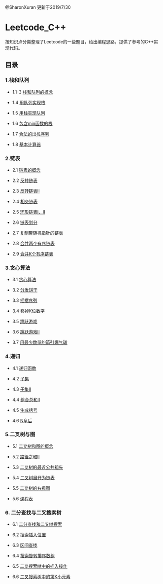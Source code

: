 
@SharonXuran 更新于2019/7/30


# Leetcode_C++

按知识点分类整理了Leetcode的一些题目，给出编程思路，提供了参考的C++实现代码。

## 目录

### 1.栈和队列

- 1.1-3 [栈和队列的概念](https://github.com/SharonXuran/Leetcode_Cplusplus/blob/master/1_Stack-Queue/1_1-3.%20Stack-Queue.md)

- 1.4 [用队列实现栈](https://github.com/SharonXuran/Leetcode_Cplusplus/blob/master/1_Stack-Queue/1_4.%20%5Bcode%5D%20%E7%94%A8%E9%98%9F%E5%88%97%E5%AE%9E%E7%8E%B0%E6%A0%88.md)

- 1.5 [用栈实现队列](https://github.com/SharonXuran/Leetcode_Cplusplus/blob/master/1_Stack-Queue/1_5.%20%5Bcode%5D%20%E7%94%A8%E6%A0%88%E5%AE%9E%E7%8E%B0%E9%98%9F%E5%88%97.md)

- 1.6 [包含min函数的栈](https://github.com/SharonXuran/Leetcode_Cplusplus/blob/master/1_Stack-Queue/1_6.%20%5Bcode%5D%E5%8C%85%E5%90%ABmin%E5%87%BD%E6%95%B0%E7%9A%84%E6%A0%88.md)

- 1.7 [合法的出栈序列](https://github.com/SharonXuran/Leetcode_Cplusplus/blob/master/1_Stack-Queue/1_7.%20%5Bcode%5D%E5%90%88%E6%B3%95%E7%9A%84%E5%87%BA%E6%A0%88%E5%BA%8F%E5%88%97.md)

- 1.8 [基本计算器](https://github.com/SharonXuran/Leetcode_Cplusplus/blob/master/1_Stack-Queue/1_8.%20%5Bcode%5D%E5%9F%BA%E6%9C%AC%E8%AE%A1%E7%AE%97%E5%99%A8.md)

### 2.链表

- 2.1 [链表的概念](https://github.com/SharonXuran/Leetcode_Cplusplus/blob/master/2_Linked%20List/2_1.%20Linked%20List.md)

- 2.2 [反转链表](https://github.com/SharonXuran/Leetcode_Cplusplus/blob/master/2_Linked%20List/2_2.%5Bcode%5D%20%E5%8F%8D%E8%BD%AC%E9%93%BE%E8%A1%A8.md)

- 2.3 [反转链表Ⅱ](https://github.com/SharonXuran/Leetcode_Cplusplus/blob/master/2_Linked%20List/2_3.%20%5Bcode%5D%20%E5%8F%8D%E8%BD%AC%E9%93%BE%E8%A1%A8%E2%85%A1.md)

- 2.4 [相交链表](https://github.com/SharonXuran/Leetcode_Cplusplus/blob/master/2_Linked%20List/2_4.%20%5Bcode%5D%20%E7%9B%B8%E4%BA%A4%E9%93%BE%E8%A1%A8.md)

- 2.5 [环形链表Ⅰ、Ⅱ](https://github.com/SharonXuran/Leetcode_Cplusplus/blob/master/2_Linked%20List/2_5.%20%5Bcode%5D%20%E7%8E%AF%E5%BD%A2%E9%93%BE%E8%A1%A8%E2%85%A0%E3%80%81%E2%85%A1.md)

- 2.6 [链表划分](https://github.com/SharonXuran/Leetcode_Cplusplus/blob/master/2_Linked%20List/2_6.%20%5Bcode%5D%20%E9%93%BE%E8%A1%A8%E5%88%92%E5%88%86.md)

- 2.7 [复制带随机指针的链表](https://github.com/SharonXuran/Leetcode_Cplusplus/blob/master/2_Linked%20List/2_7.%20%5Bcode%5D%20%E5%A4%8D%E5%88%B6%E5%B8%A6%E9%9A%8F%E6%9C%BA%E6%8C%87%E9%92%88%E7%9A%84%E9%93%BE%E8%A1%A8.md)

- 2.8 [合并两个有序链表](https://github.com/SharonXuran/Leetcode_Cplusplus/blob/master/2_Linked%20List/2_8.%20%5Bcode%5D%20%E5%90%88%E5%B9%B6%E4%B8%A4%E4%B8%AA%E6%9C%89%E5%BA%8F%E9%93%BE%E8%A1%A8.md)

- 2.9 [合并K个有序链表](https://github.com/SharonXuran/Leetcode_Cplusplus/blob/master/2_Linked%20List/2_9.%20%5Bcode%5D%20%E5%90%88%E5%B9%B6K%E4%B8%AA%E6%9C%89%E5%BA%8F%E9%93%BE%E8%A1%A8.md)

### 3.贪心算法

- 3.1 [贪心算法](https://github.com/SharonXuran/Leetcode_Cplusplus/blob/master/3_Greedy/3_1.%20%E8%B4%AA%E5%BF%83%E7%AE%97%E6%B3%95.md)

- 3.2 [分发饼干](https://github.com/SharonXuran/Leetcode_Cplusplus/blob/master/3_Greedy/3_2.%20%5Bcode%5D%20%E5%88%86%E5%8F%91%E9%A5%BC%E5%B9%B2.md)

- 3.3 [摇摆序列](https://github.com/SharonXuran/Leetcode_Cplusplus/blob/master/3_Greedy/3_3.%20%5Bcode%5D%20%E6%91%87%E6%91%86%E5%BA%8F%E5%88%97.md)

- 3.4 [移掉K位数字](https://github.com/SharonXuran/Leetcode_Cplusplus/blob/master/3_Greedy/3_4.%20%5Bcode%5D%20%E7%A7%BB%E6%8E%89K%E4%BD%8D%E6%95%B0%E5%AD%97.md)

- 3.5 [跳跃游戏](https://github.com/SharonXuran/Leetcode_Cplusplus/blob/master/3_Greedy/3_5.%20%5Bcode%5D%20%E8%B7%B3%E8%B7%83%E6%B8%B8%E6%88%8F.md)

- 3.6 [跳跃游戏Ⅱ](https://github.com/SharonXuran/Leetcode_Cplusplus/blob/master/3_Greedy/3_6.%20%5Bcode%5D%20%E8%B7%B3%E8%B7%83%E6%B8%B8%E6%88%8F%E2%85%A1.md)

- 3.7 [用最少数量的箭引爆气球](https://github.com/SharonXuran/Leetcode_Cplusplus/blob/master/3_Greedy/3_7.%20%5Bcode%5D%20%E7%94%A8%E6%9C%80%E5%B0%91%E6%95%B0%E9%87%8F%E7%9A%84%E7%AE%AD%E5%BC%95%E7%88%86%E6%B0%94%E7%90%83.md)

### 4.递归

- 4.1 [递归函数](https://github.com/SharonXuran/Leetcode_Cplusplus/blob/master/4_Recursion/4_1.%20%E9%80%92%E5%BD%92%E5%87%BD%E6%95%B0.md)

- 4.2 [子集](https://github.com/SharonXuran/Leetcode_Cplusplus/blob/master/4_Recursion/4_2.%20%5Bcode%5D%20%E5%AD%90%E9%9B%86.md)

- 4.3 [子集Ⅱ](https://github.com/SharonXuran/Leetcode_Cplusplus/blob/master/4_Recursion/4_3.%20%5Bcode%5D%20%E5%AD%90%E9%9B%86%E2%85%A1.md)

- 4.4 [组合总和Ⅱ](https://github.com/SharonXuran/Leetcode_Cplusplus/blob/master/4_Recursion/4_4.%20%5Bcode%5D%20%E7%BB%84%E5%90%88%E6%80%BB%E5%92%8C%E2%85%A1.md)

- 4.5 [生成括号](https://github.com/SharonXuran/Leetcode_Cplusplus/blob/master/4_Recursion/4_5.%20%5Bcode%5D%20%E7%94%9F%E6%88%90%E6%8B%AC%E5%8F%B7.md)

- 4.6 [N皇后](https://github.com/SharonXuran/Leetcode_Cplusplus/blob/master/4_Recursion/4_6.%20%5Bcode%5D%20N%E7%9A%87%E5%90%8E.md)

### 5.二叉树与图

- 5.1 [二叉树和图的概念](https://github.com/SharonXuran/Leetcode_Cplusplus/blob/master/5_Binary%20Tree%20%26%20Graph/5_1.%20%E4%BA%8C%E5%8F%89%E6%A0%91%E5%92%8C%E5%9B%BE%E7%9A%84%E6%A6%82%E5%BF%B5.md)

- 5.2 [路径之和Ⅱ](https://github.com/SharonXuran/Leetcode_Cplusplus/blob/master/5_Binary%20Tree%20%26%20Graph/5_2.%20%5Bcode%5D%20%E8%B7%AF%E5%BE%84%E4%B9%8B%E5%92%8C%E2%85%A1.md)

- 5.3 [二叉树的最近公共祖先](https://github.com/SharonXuran/Leetcode_Cplusplus/blob/master/5_Binary%20Tree%20%26%20Graph/5_3.%20%5Bcode%5D%20%E4%BA%8C%E5%8F%89%E6%A0%91%E7%9A%84%E6%9C%80%E8%BF%91%E5%85%AC%E5%85%B1%E7%A5%96%E5%85%88.md)

- 5.4 [二叉树展开为链表](https://github.com/SharonXuran/Leetcode_Cplusplus/blob/master/5_Binary%20Tree%20%26%20Graph/5_4.%20%5Bcode%5D%20%E4%BA%8C%E5%8F%89%E6%A0%91%E5%B1%95%E5%BC%80%E4%B8%BA%E9%93%BE%E8%A1%A8.md)

- 5.5 [二叉树的右视图](https://github.com/SharonXuran/Leetcode_Cplusplus/blob/master/5_Binary%20Tree%20%26%20Graph/5_5.%20%5Bcode%5D%20%E4%BA%8C%E5%8F%89%E6%A0%91%E7%9A%84%E5%8F%B3%E8%A7%86%E5%9B%BE.md)

- 5.6 [课程表](https://github.com/SharonXuran/Leetcode_Cplusplus/blob/master/5_Binary%20Tree%20%26%20Graph/5_6.%20%5Bcode%5D%20%E8%AF%BE%E7%A8%8B%E8%A1%A8.md)

### 6. 二分查找与二叉搜索树

- 6.1 [二分查找和二叉树搜索](https://github.com/SharonXuran/Leetcode_Cplusplus/blob/master/6_Binary%20Search%20%26%20Binary%20Search%20Tree/6_1.%20%E4%BA%8C%E5%88%86%E6%9F%A5%E6%89%BE%E5%92%8C%E4%BA%8C%E5%8F%89%E6%A0%91%E6%90%9C%E7%B4%A2.md)

- 6.2 [搜索插入位置](https://github.com/SharonXuran/Leetcode_Cplusplus/blob/master/6_Binary%20Search%20%26%20Binary%20Search%20Tree/6_2.%20%5Bcode%5D%20%E6%90%9C%E7%B4%A2%E6%8F%92%E5%85%A5%E4%BD%8D%E7%BD%AE.md)

- 6.3 [区间查找](https://github.com/SharonXuran/Leetcode_Cplusplus/blob/master/6_Binary%20Search%20%26%20Binary%20Search%20Tree/6_3.%20%5Bcode%5D%20%E5%8C%BA%E9%97%B4%E6%9F%A5%E6%89%BE.md)

- 6.4 [搜索旋转排序数组](https://github.com/SharonXuran/Leetcode_Cplusplus/blob/master/6_Binary%20Search%20%26%20Binary%20Search%20Tree/6_4.%20%5Bcode%5D%20%E6%90%9C%E7%B4%A2%E6%97%8B%E8%BD%AC%E6%8E%92%E5%BA%8F%E6%95%B0%E7%BB%84.md)

- 6.5 [二叉搜索树中的插入操作](https://github.com/SharonXuran/Leetcode_Cplusplus/blob/master/6_Binary%20Search%20%26%20Binary%20Search%20Tree/6_5.%20%5Bcode%5D%20%E4%BA%8C%E5%8F%89%E6%90%9C%E7%B4%A2%E6%A0%91%E4%B8%AD%E7%9A%84%E6%8F%92%E5%85%A5%E6%93%8D%E4%BD%9C.md)

- 6.6 [二叉搜索树中的第K小元素](https://github.com/SharonXuran/Leetcode_Cplusplus/blob/master/6_Binary%20Search%20%26%20Binary%20Search%20Tree/6_6.%20%5Bcode%5D%20%E4%BA%8C%E5%8F%89%E6%90%9C%E7%B4%A2%E6%A0%91%E4%B8%AD%E7%9A%84%E7%AC%ACK%E5%B0%8F%E5%85%83%E7%B4%A0.md)






